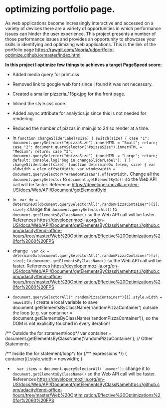 # optimizing portfolio page.
As web applications become increasingly interactive and accessed on a variety of devices there are a variety of opportunities in
which performance issues can hinder the user experience. This project presents a number of those 
performance issues and provides an opportunity to showcase your skills in identifying and optimizing web applications.
This is the link of the portfolio page https://rawgit.com/Nooria/udportfolio-optimize.github.io/master/index.html

**In this project I optimize few things to achieves a target PageSpeed score:**

- Added media query for print.css
- Removed link to google web font since I found it was not necessary.
- Created a smaller pizzeria_115px.jpg for the front page.
- Inlined the style.css code.
- Added async attribute for analytics.js since this is not needed for
rendering.
- Reduced the number of pizzas in main.js to 24 so render at a time.
- In ```function changeSliderLabel(size) {
      switch(size) {
      case "1":
      document.querySelector("#pizzaSize").innerHTML = "Small";
      return;
      case "2":
      document.querySelector("#pizzaSize").innerHTML = "Medium";
      return;
      case "3":
      document.querySelector("#pizzaSize").innerHTML = "Large";
      return;
      default:
      console.log("bug in changeSliderLabel");
      }
     }
      changeSliderLabel(size);
      function determineDx (elem, size) {
      var oldwidth = elem.offsetWidth;
      var windowwidth = document.querySelector("#randomPizzas").offsetWidth;``` 
Change all the ```document.querySelector``` to ```document.getElementById()``` so the Web API call will be faster.
Reference
https://developer.mozilla.org/en-US/docs/Web/API/Document/getElementById

- In  ``` var dx = determineDx(document.querySelectorAll(".randomPizzaContainer")[i], size);``` change the 
```document.querySelectorAll()``` to ```document.getElementsByClassName()``` 
so the Web API call will be faster. References
https://developer.mozilla.org/en-US/docs/Web/API/Document/getElementsByClassNamehttps://github.com/udacity/fend-office-hours/tree/master/Web%20Optimization/Effective%20Optimizations%20for%2060%20FPS

- change ``` var dx = determineDx(document.querySelectorAll(".randomPizzaContainer")[i], size);``` to ```document.getElementsByClassName()``` so the Web API call will be faster. References
https://developer.mozilla.org/en-US/docs/Web/API/Document/getElementsByClassNamehttps://github.com/udacity/fend-office-hours/tree/master/Web%20Optimization/Effective%20Optimizations%20for%2060%20FPS

- ```document.querySelectorAll(".randomPizzaContainer")[i].style.width = newwidth;```
I create a local variable to save document.getElementsByClassName('randomPizzaContainer') outside the loop (e.g. var container = document.getElementsByClassName('randomPizzaContainer')), so the DOM is not explicitly touched in every iteration!

/** Outside the for statement/loop*/
var container =  document.getElementsByClassName('randomPizzaContainer');
// Other Statements;

/** Inside the for statement/loop*/
for (/** expressions */) {
    container[i].style.width = newwidth;
}
- ```  var items = document.querySelectorAll('.mover');``` change it to ```document.getElementsByClassName()``` so the Web API call will be faster. References
https://developer.mozilla.org/en-US/docs/Web/API/Document/getElementsByClassNamehttps://github.com/udacity/fend-office-hours/tree/master/Web%20Optimization/Effective%20Optimizations%20for%2060%20FPS
